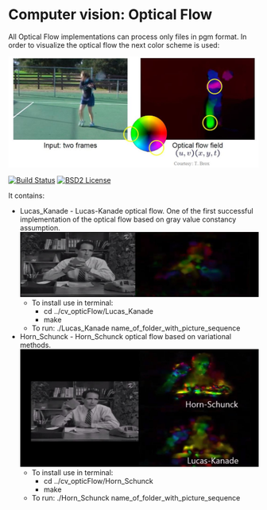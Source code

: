 Computer vision: Optical Flow
====================================================
All Optical Flow implementations can process only files in pgm format.
In order to visualize the optical flow the next color scheme is used:
<p align="center">
  <img src="https://github.com/Dtananaev/cv_opticFlow/blob/master/pictures/Color_scheme.JPG" width="700"/>
</p>


[![Build Status](https://travis-ci.org/Dtananaev/cv_filters.svg?branch=master)](https://travis-ci.org/Dtananaev/cv_filters)
[![BSD2 License](http://img.shields.io/badge/license-BSD2-brightgreen.svg)](https://github.com/Dtananaev/cv_opticFlow/blob/master/LICENSE.md) 
     
It contains:

* Lucas_Kanade - Lucas-Kanade optical flow. One of the first successful implementation of the optical flow based on gray value constancy assumption. 
 [![Lucas_Kanade](https://github.com/Dtananaev/cv_opticFlow/blob/master/pictures/Lucas_Kanade.JPG)](https://www.youtube.com/watch?v=wd3EbR8unJQ)
     * To install use in terminal: 
       * cd ../cv_opticFlow/Lucas_Kanade
       * make
     * To run: ./Lucas_Kanade name_of_folder_with_picture_sequence 
* Horn_Schunck - Horn_Schunck optical flow based on variational methods.
 [![Lucas_Kanade](https://github.com/Dtananaev/cv_opticFlow/blob/master/pictures/Horn_Schunck.JPG)](https://www.youtube.com/watch?v=vQioi02NS9A)
     * To install use in terminal: 
       * cd ../cv_opticFlow/Horn_Schunck
       * make
     * To run: ./Horn_Schunck name_of_folder_with_picture_sequence 
